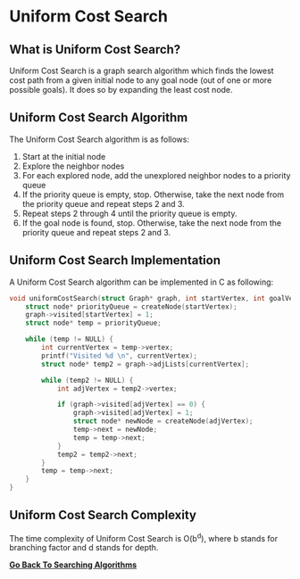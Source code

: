 # Uniform Cost Search

## What is Uniform Cost Search?

Uniform Cost Search is a graph search algorithm which finds the lowest cost path from a given initial node to any goal node (out of one or more possible goals). It does so by expanding the least cost node.

## Uniform Cost Search Algorithm

The Uniform Cost Search algorithm is as follows:

1. Start at the initial node
2. Explore the neighbor nodes
3. For each explored node, add the unexplored neighbor nodes to a priority queue
4. If the priority queue is empty, stop. Otherwise, take the next node from the priority queue and repeat steps 2 and 3.
5. Repeat steps 2 through 4 until the priority queue is empty.
6. If the goal node is found, stop. Otherwise, take the next node from the priority queue and repeat steps 2 and 3.

## Uniform Cost Search Implementation

A Uniform Cost Search algorithm can be implemented in C as following:

```c
void uniformCostSearch(struct Graph* graph, int startVertex, int goalVertex) {
    struct node* priorityQueue = createNode(startVertex);
    graph->visited[startVertex] = 1;
    struct node* temp = priorityQueue;

    while (temp != NULL) {
        int currentVertex = temp->vertex;
        printf("Visited %d \n", currentVertex);
        struct node* temp2 = graph->adjLists[currentVertex];

        while (temp2 != NULL) {
            int adjVertex = temp2->vertex;

            if (graph->visited[adjVertex] == 0) {
                graph->visited[adjVertex] = 1;
                struct node* newNode = createNode(adjVertex);
                temp->next = newNode;
                temp = temp->next;
            }
            temp2 = temp2->next;
        }
        temp = temp->next;
    }
}
```

## Uniform Cost Search Complexity

The time complexity of Uniform Cost Search is O(b<sup>d</sup>), where b stands for branching factor and d stands for depth.

[**Go Back To Searching Algorithms**](README.md)
